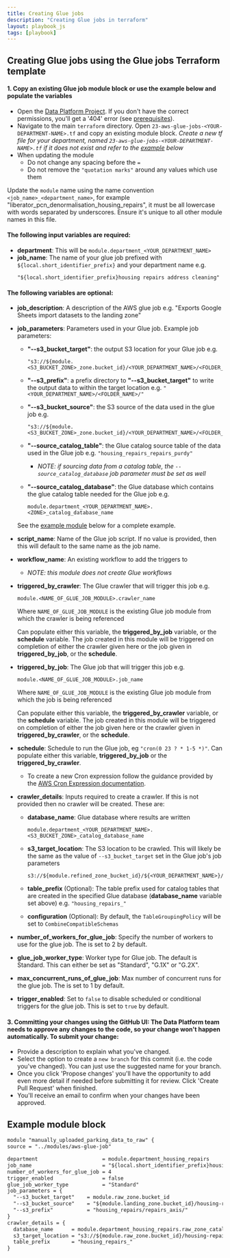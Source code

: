 ```yaml
---
title: Creating Glue jobs
description: "Creating Glue jobs in terraform"
layout: playbook_js
tags: [playbook]
---
```


## Creating Glue jobs using the Glue jobs Terraform template

#### 1. Copy an existing Glue job module block or use the example below and populate the variables
- Open the [Data Platform Project](https://github.com/LBHackney-IT/data-platform). 
  If you don't have the correct permissions, you'll get a '404' error (see [prerequisites][prerequisites]).
- Navigate to the main `terraform` directory. Open `23-aws-glue-jobs-<YOUR-DEPARTMENT-NAME>.tf` and copy an existing module block. 
_Create a new tf file for your department, named `23-aws-glue-jobs-<YOUR-DEPARTMENT-NAME>.tf` if it does not exist and refer to the [example](#example-module-block) below_
- When updating the module
  - Do not change any spacing before the `=`
  - Do not remove the `"quotation marks"` around any values which use them

Update the `module` name using the name convention `<job_name>_<department_name>`, for example "liberator_pcn_denormalisation_housing_repairs", 
it must be all lowercase with words separated by underscores. Ensure it's unique to all other module names in this file.

#### The following input variables are required:
- __department__: This will be `module.department_<YOUR_DEPARTMENT_NAME>`
- __job_name__: The name of your glue job prefixed with `${local.short_identifier_prefix}` and your department name e.g. 
  ```
  "${local.short_identifier_prefix}housing repairs address cleaning"
  ```

#### The following variables are optional:
- __job_description__: A description of the AWS glue job e.g. "Exports Google Sheets import datasets to the landing zone"
- __job_parameters__: Parameters used in your Glue job. Example job parameters:
    - __"--s3_bucket_target"__: the output S3 location for your Glue job
      e.g. 
      ```
      "s3://${module.<S3_BUCKET_ZONE>_zone.bucket_id}/<YOUR_DEPARTMENT_NAME>/<FOLDER_NAME>"
      ```
    - __"--s3_prefix"__: a prefix directory to __"--s3_bucket_target"__ to write the output data to within the target location
  e.g. `"<YOUR_DEPARTMENT_NAME>/<FOLDER_NAME>/"`
    - __"--s3_bucket_source"__: the S3 source of the data used in the glue job
      e.g.
      ```
      "s3://${module.<S3_BUCKET_ZONE>_zone.bucket_id}/<YOUR_DEPARTMENT_NAME>/<FOLDER_NAME>"
      ```
    - __"--source_catalog_table"__: the Glue catalog source table of the data used in the Glue job
      e.g. `"housing_repairs_repairs_purdy"`
      
      -  _NOTE: if sourcing data from a catalog table, the `--source_catalog_database` job parameter must be set as well_ 
    - __"--source_catalog_database"__: the Glue database which contains the glue catalog table needed for the Glue job
      e.g. 
      ```
      module.department_<YOUR_DEPARTMENT_NAME>.<ZONE>_catalog_database_name
      ```
      
  See the [example module](#example-module-block) below for a complete example.
  
- __script_name__: Name of the Glue job script. If no value is provided, then this will default to the same name as the job name.
- __workflow_name__: An existing workflow to add the triggers to
  - _NOTE: this module does not create Glue workflows_
- __triggered_by_crawler__: The Glue crawler that will trigger this job e.g. 
  ```
  module.<NAME_OF_GLUE_JOB_MODULE>.crawler_name
  ```
  Where `NAME_OF_GLUE_JOB_MODULE` is the existing Glue job module from which the crawler is being referenced
  
  Can populate either this variable, the __triggered_by_job__ variable, or the __schedule__ variable.
  The job created in this module will be triggered on completion of either
  the crawler given here or the job given in __triggered_by_job__, or the __schedule__.
- __triggered_by_job__: The Glue job that will trigger this job e.g. 
  ```
  module.<NAME_OF_GLUE_JOB_MODULE>.job_name
  ```
  Where `NAME_OF_GLUE_JOB_MODULE` is the existing Glue job module from which the job is being referenced
  
  Can populate either this variable, the __triggered_by_crawler__ variable, or the __schedule__ variable.
  The job created in this module will be triggered on completion of either
  the job given here or the crawler given in __triggered_by_crawler__, or the __schedule__.
- __schedule__: Schedule to run the Glue job, eg `"cron(0 23 ? * 1-5 *)"`. Can populate either this variable, __triggered_by_job__ or the __triggered_by_crawler__. 
    - To create a new Cron expression follow the guidance provided by the [AWS Cron Expression documentation][aws_cron_expressions].
- __crawler_details__: Inputs required to create a crawler. If this is not provided then no crawler will be created. These are:
    - __database_name__: Glue database where results are written
      ```
      module.department_<YOUR_DEPARTMENT_NAME>.<S3_BUCKET_ZONE>_catalog_database_name
      ```
    - __s3_target_location__: The S3 location to be crawled. 
      This will likely be the same as the value of `--s3_bucket_target` set in the Glue job's job parameters
      ```
      s3://${module.refined_zone_bucket_id}/${<YOUR_DEPARTMENT_NAME>}/${var.dataset_name}/cleaned/
      ```
    - __table_prefix__ (Optional): The table prefix used for catalog tables that are created in the specified Glue database (__database_name__ variable set above)
      e.g. `"housing_repairs_"`
        
    - __configuration__ (Optional): By default, the `TableGroupingPolicy` will be set to `CombineCompatibleSchemas`  

- __number_of_workers_for_glue_job__: Specify the number of workers to use for the glue job. The is set to 2 by default.
- __glue_job_worker_type__: Worker type for Glue job. The default is Standard. This can either be set as "Standard", "G.1X" or "G.2X". 
- __max_concurrent_runs_of_glue_job__: Max number of concurrent runs for the glue job. The is set to 1 by default.
- __trigger_enabled__: Set to `false` to disable scheduled or conditional triggers for the glue job. This is set to `true` by default.

#### 3. Committing your changes using the GitHub UI: The Data Platform team needs to approve any changes to the code, so your change won't happen automatically. To submit your change:
  - Provide a description to explain what you've changed.
  - Select the option to create a `new branch` for this commit (i.e. the code you've changed). You can just use the suggested name for your branch.
  - Once you click 'Propose changes' you'll have the opportunity to add even more detail if needed before submitting it for review.  Click 'Create Pull Request' when finished.
  - You'll receive an email to confirm when your changes have been approved.

## Example module block
```markdown
module "manually_uploaded_parking_data_to_raw" {
source = "../modules/aws-glue-job"

department                     = module.department_housing_repairs
job_name                       = "${local.short_identifier_prefix}housing repairs address cleaning"
number_of_workers_for_glue_job = 4
trigger_enabled                = false
glue_job_worker_type           = "Standard"
job_parameters = {
  "--s3_bucket_target"    = module.raw_zone.bucket_id
  "--s3_bucket_source"    = "${module.landing_zone.bucket_id}/housing-repairs/repairs-axis/"
  "--s3_prefix"           = "housing_repairs/repairs_axis/"
}
crawler_details = {
  database_name      = module.department_housing_repairs.raw_zone_catalog_database_name
  s3_target_location = "s3://${module.raw_zone.bucket_id}/housing-repairs/repairs-axis/"
  table_prefix       = "housing_repairs_"
}
```

[aws_cron_expressions]: https://docs.aws.amazon.com/AmazonCloudWatch/latest/events/ScheduledEvents.html#CronExpressions
[prerequisites]: ../ingesting-data/google-sheets-import.md#prerequisites
